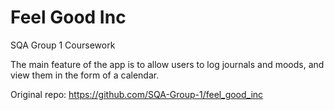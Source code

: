# Feel Good Inc

SQA Group 1 Coursework

The main feature of the app is to allow users to log journals and moods, and view them in the form of a calendar.

Original repo: <https://github.com/SQA-Group-1/feel_good_inc>